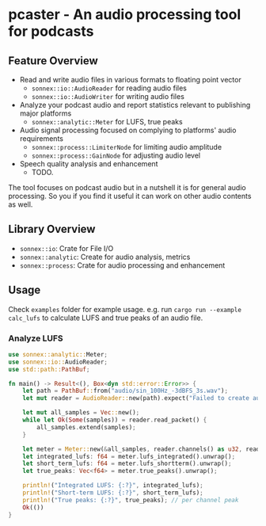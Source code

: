 # pcaster - An audio processing tool for podcasts

## Feature Overview

- Read and write audio files in various formats to floating point vector
  - `sonnex::io::AudioReader` for reading audio files
  - `sonnex::io::AudioWriter` for writing audio files
- Analyze your podcast audio and report statistics relevant to publishing major platforms
  - `sonnex::analytic::Meter` for LUFS, true peaks
- Audio signal processing focused on complying to platforms' audio requirements
  - `sonnex::process::LimiterNode` for limiting audio amplitude
  - `sonnex::process::GainNode` for adjusting audio level
- Speech quality analysis and enhancement
  - TODO.

The tool focuses on podcast audio but in a nutshell it is for general audio processing. 
So you if you find it useful it can work on other audio contents as well.

## Library Overview

- `sonnex::io`: Crate for File I/O
- `sonnex::analytic`: Create for audio analysis, metrics
- `sonnex::process`: Crate for audio processing and enhancement

## Usage

Check `examples` folder for example usage. e.g. run `cargo run --example calc_lufs` to 
calculate LUFS and true peaks of an audio file.

### Analyze LUFS

```rust
use sonnex::analytic::Meter;
use sonnex::io::AudioReader;
use std::path::PathBuf;

fn main() -> Result<(), Box<dyn std::error::Error>> {
    let path = PathBuf::from("audio/sin_100Hz_-3dBFS_3s.wav");
    let mut reader = AudioReader::new(path).expect("Failed to create audio reader");

    let mut all_samples = Vec::new();
    while let Ok(Some(samples)) = reader.read_packet() {
        all_samples.extend(samples);
    }

    let meter = Meter::new(&all_samples, reader.channels() as u32, reader.sample_rate());
    let integrated_lufs: f64 = meter.lufs_integrated().unwrap();
    let short_term_lufs: f64 = meter.lufs_shortterm().unwrap();
    let true_peaks: Vec<f64> = meter.true_peaks().unwrap();

    println!("Integrated LUFS: {:?}", integrated_lufs);
    println!("Short-term LUFS: {:?}", short_term_lufs);
    println!("True peaks: {:?}", true_peaks); // per channel peak
    Ok(())
}
```